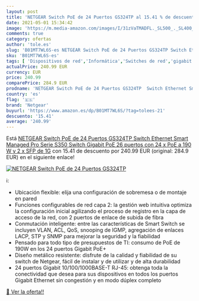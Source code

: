 ```yaml
---
layout: post
title: 'NETGEAR Switch PoE de 24 Puertos GS324TP al 15.41 % de descuento'
date: 2021-05-01 15:34:42
image: 'https://m.media-amazon.com/images/I/31zVaTMADFL._SL500_._SL400_.jpg'
comments: true
category: ofertas
author: 'tole.es'
slug: 'B01MT7WL6S-es NETGEAR Switch PoE de 24 Puertos GS324TP Switch Ethernet...'
sku: 'B01MT7WL6S-es'
tags: [ 'Dispositivos de red','Informática','Switches de red','gigabit','netgear', ]
actualPrice: 240.99 EUR
currency: EUR
price: 240.99
comparePrice: 284.9 EUR
prodname: 'NETGEAR Switch PoE de 24 Puertos GS324TP  Switch Ethernet Smart Managed Pro Serie S350  Switch Gigabit PoE 26 puertos  con 24 x PoE a 190 W y 2 x SFP de 1G'
country: 'es'
flag: '🇪🇸'
brand: 'Netgear'
buyurl: 'https://www.amazon.es/dp/B01MT7WL6S/?tag=tolees-21'
descuento: '15.41'
average: '240.99'
---
```


Está [NETGEAR Switch PoE de 24 Puertos GS324TP  Switch Ethernet Smart Managed Pro Serie S350  Switch Gigabit PoE 26 puertos  con 24 x PoE a 190 W y 2 x SFP de 1G](https://www.amazon.es/dp/B01MT7WL6S/?tag=tolees-21) con 15.41 de descuento por 240.99 EUR (original: 284.9 EUR) en el siguiente enlace!

[![NETGEAR Switch PoE de 24 Puertos GS324TP](https://m.media-amazon.com/images/I/31zVaTMADFL._SL500_._SL400_.jpg)](https://www.amazon.es/dp/B01MT7WL6S/?tag=tolees-21)

ℹ️:

- Ubicación flexible: elija una configuración de sobremesa o de montaje en pared
- Funciones configurables de red capa 2: la gestión web intuitiva optimiza la configuración inicial agilizando el proceso de registro en la capa de acceso de la red, con 2 puertos de enlace de subida de fibra
- Conmutación inteligente: entre las características de Smart Switch se incluyen VLAN, ACL, QoS, snooping de IGMP, agregación de enlaces LACP, STP y SNMP para mejorar la seguridad y la fiabilidad
- Pensado para todo tipo de presupuestos de TI: consumo de PoE de 190W en los 24 puertos Gigabit PoE+
- Diseño metálico resistente: disfrute de la calidad y fiabilidad de su switch de Netgear, fácil de instalar y de utilizar y de alta durabilidad
- 24 puertos Gigabit 10/100/1000BASE-T RJ-45: obtenga toda la conectividad que desea para sus dispositivos en todos los puertos Gigabit Ethernet sin congestión y en modo dúplex completo

[🛒 Ver la oferta!!](https://www.amazon.es/dp/B01MT7WL6S/?tag=tolees-21)
